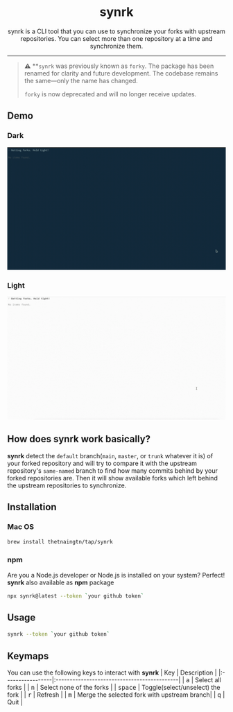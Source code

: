 <h1 align="center">
    synrk
</h1>
<p align="center">
    synrk is a CLI tool that you can use to synchronize your forks with upstream repositories. You can select more than one repository at a time and synchronize them.
</p>

----



> ⚠️ **`synrk` was previously known as `forky`. The package has been renamed for clarity and future development. The codebase remains the same—only the name has changed.  
>  
> `forky` is now deprecated and will no longer receive updates.



## Demo
### Dark
![forky-dark](./forky-dark.gif)
### Light
![forky-light](./forky-light.gif)
## How does synrk work basically?
**synrk** detect the `default` branch(`main`, `master`, or `trunk` whatever it is) of your forked repository and will try to compare it with the upstream repository's `same-named` branch to find how many commits behind by your forked repositories are. Then it will show available forks which left behind the upstream repositories to synchronize.
## Installation
### Mac OS
```sh
brew install thetnaingtn/tap/synrk
```
### npm
Are you a Node.js developer or Node.js is installed on your system? Perfect! **synrk** also available as **npm** package
```sh
npx synrk@latest --token `your github token`
```

## Usage
```sh
synrk --token `your github token`
```
## Keymaps
You can use the following keys to interact with **synrk**
| Key              | Description                                 |
|:-----------------|:--------------------------------------------|
| <kbd>a</kbd>     | Select all forks                            |
| <kbd>n</kbd>     | Select none of the forks                    |
| <kbd>space</kbd> | Toggle(select/unselect) the fork            |
| <kbd>r</kbd>     | Refresh                                     |
| <kbd>m</kbd>     | Merge the selected fork with upstream branch|
| <kbd>q</kbd>     | Quit                                        |
